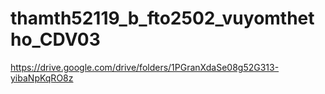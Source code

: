 # thamth52119_b_fto2502_vuyomthetho_CDV03

https://drive.google.com/drive/folders/1PGranXdaSe08g52G313-yibaNpKqRO8z

